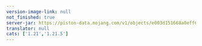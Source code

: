 ```yaml
---
version-image-link: null
not_finished: true
server-jar: https://piston-data.mojang.com/v1/objects/e003d151668a0eff64c1191972707655e341f8f5/server.jar
translator: null
cats: ['1.21','1.21.5']
---
```

